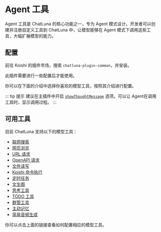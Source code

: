 # Agent 工具

Agent 工具是 ChatLuna 的核心功能之一，专为 Agent 模式设计。开发者可以创建并注册自定义工具到 ChatLuna 中，让模型能够在 Agent 模式下调用这些工具，大幅扩展模型的能力。

## 配置

前往 Koishi 的插件市场，搜索 `chatluna-plugin-common`，并安装。

此插件需要进行一些配置后才能使用。

你可以在下面的介绍中选择你喜欢的模型工具，按照其介绍进行配置。

::: tip 提示
建议在主插件中开启 [`showThoughtMessage`](../useful-configurations.md#showThoughtMessage) 选项。可以让 Agent在调用工具时，显示调用过程。
:::

## 可用工具

目前 ChatLuna 支持以下的模型工具：

- [联网搜索](web-search.md)
- [网页浏览](web-browser.md)
- [URL 请求](./specify-api-request.md)
- [OpenAPI 请求](request-web.md)
- [文件读写](file-io.md)
- [Koishi 命令执行](command-execution.md)
- [定时任务](cron.md)
- [文生图](draw.md)
- [思考工具](thinking.md)
- [TODO 工具](todo.md)
- [群管工具](group.md)
- [主动记忆](active-memory.md)
- [简易音频生成](simple-audio-generation.md)

你可以点击上面的链接查看如何配置相应的模型工具。
